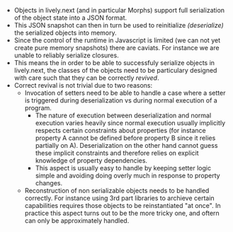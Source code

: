  - Objects in lively.next (and in particular Morphs) support full serialization of the object state into a JSON format.
 - This JSON snapshot can then in turn be used to reinitialize *(deserialize)* the serialized objects into memory.
 - Since the control of the runtime in Javascript is limited (we can not yet create pure memory snapshots) there are caviats. For instance we are unable to reliably serialize closures.
 - This means the in order to be able to successfuly serialize objects in lively.next, the classes of the objects need to be particulary designed with care such that they can be correctly *revived*.
 - Correct revival is not trivial due to two reasons:
   - Invocation of setters need to be able to handle a case where a setter is triggered during deserialization vs during normal execution of a program.
     - The nature of execution between deserialization and normal execution varies heavily since normal execution usually implicitly respects certain constraints about properties (for instance property A cannot be defined before property B since it relies partially on A). Deserialization on the other hand cannot guess these implicit constraints and therefore relies on explicit knowledge of property dependencies.
     - This aspect is usually easy to handle by keeping setter logic simple and avoiding doing overly much in response to property changes.
   - Reconstruction of non serializable objects needs to be handled correctly. For instance using 3rd part libraries to archieve certain capabilities requires those objects to be reinstantiated "at once". In practice this aspect turns out to be the more tricky one, and oftern can only be approximately handled.